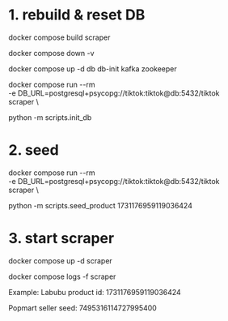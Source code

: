 # 1. rebuild & reset DB
docker compose build scraper

docker compose down -v

docker compose up -d db db-init kafka zookeeper


docker compose run --rm \
  -e DB_URL=postgresql+psycopg://tiktok:tiktok@db:5432/tiktok \
  scraper \
  
  python -m scripts.init_db

# 2. seed
docker compose run --rm \
  -e DB_URL=postgresql+psycopg://tiktok:tiktok@db:5432/tiktok \
  scraper \
  
python -m scripts.seed_product 1731176959119036424




# 3. start scraper
docker compose up -d scraper

docker compose logs -f scraper

Example:	Labubu product id: 1731176959119036424

Popmart seller seed: 7495316114727995400

